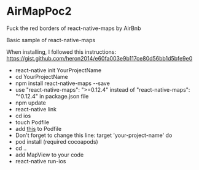# AirMapPoc2
Fuck the red borders of react-native-maps by AirBnb

Basic sample of react-native-maps

When installing, I followed this instructions:
https://gist.github.com/heron2014/e60fa003e9b117ce80d56bb1d5bfe9e0


- react-native init YourProjectName
- cd YourProjectName
- npm install react-native-maps --save
- use "react-native-maps": ">=0.12.4" instead of "react-native-maps": "^0.12.4" in package.json file
- npm update
- react-native link
- cd ios
- touch Podfile
- add [this](https://raw.githubusercontent.com/airbnb/react-native-maps/master/example/ios/Podfile) to Podfile 
- Don't forget to change this line: target 'your-project-name' do
- pod install (required cocoapods)
- cd ..
- add MapView to your code
- react-native run-ios